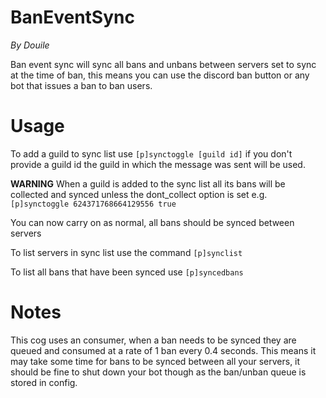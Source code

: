 # BanEventSync
_By Douile_

Ban event sync will sync all bans and unbans between servers set to sync at the time of ban, this means you can use the discord ban button or any bot that issues a ban to ban users.

# Usage

To add a guild to sync list use `[p]synctoggle [guild id]` if you don't provide a guild id the guild in which the message was sent will be used.


**WARNING** When a guild is added to the sync list all its bans will be collected and synced unless the dont_collect option is set e.g. `[p]synctoggle 624371768664129556 true`


You can now carry on as normal, all bans should be synced between servers


To list servers in sync list use the command `[p]synclist`


To list all bans that have been synced use `[p]syncedbans`

# Notes

This cog uses an consumer, when a ban needs to be synced they are queued and consumed at a rate of 1 ban every 0.4 seconds. This means it may take some time for bans to be synced between all your servers, it should be fine to shut down your bot though as the ban/unban queue is stored in config.
